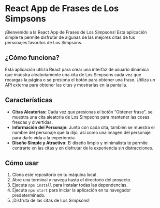 # React App de Frases de Los Simpsons

¡Bienvenido a la React App de Frases de Los Simpsons! Esta aplicación simple te permite disfrutar de algunas de las mejores citas de tus personajes favoritos de Los Simpsons.

## ¿Cómo funciona?

Esta aplicación utiliza React para crear una interfaz de usuario dinámica que muestra aleatoriamente una cita de Los Simpsons cada vez que recargas la página o se presiona el botón para obtener una frase. Utiliza un API externa para obtener las citas y mostrarlas en la pantalla.

## Características

- **Citas Aleatorias:** Cada vez que presionas el botón "Obtener frase", se muestra una cita aleatoria de Los Simpsons para mantener las cosas frescas y divertidas.
- **Información del Personaje:** Junto con cada cita, también se muestra el nombre del personaje que la dijo, así como una imagen del personaje para darle vida a la experiencia.
- **Diseño Simple y Atractivo:** El diseño limpio y minimalista te permite centrarte en las citas y en disfrutar de la experiencia sin distracciones.

## Cómo usar

1. Clona este repositorio en tu máquina local.
2. Abre una terminal y navega hasta el directorio del proyecto.
3. Ejecuta `npm install` para instalar todas las dependencias.
4. Ejecuta `npm start` para iniciar la aplicación en tu navegador predeterminado.
5. ¡Disfruta de las citas de Los Simpsons!
